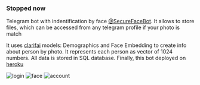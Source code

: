 ### Stopped now

Telegram bot with indentification by face [@SecureFaceBot](https://telegram.me/SecureFaceBot).
It allows to store files, which can be accessed from any telegram profile if your photo is match

It uses [clarifai](http://clarifai.com) models: Demographics and Face Embedding to create info about person by photo.
It represents each person as vector of 1024 numbers.
All data is stored in SQL database.
Finally, this bot deployed on [heroku](https://www.heroku.com)

![login](https://i.ibb.co/d7fjQVz/c1.png)
![face](https://i.ibb.co/D7gN47y/2019-09-06-10-19-51.png)
![account](https://i.ibb.co/dLsZjV4/c2.png)
